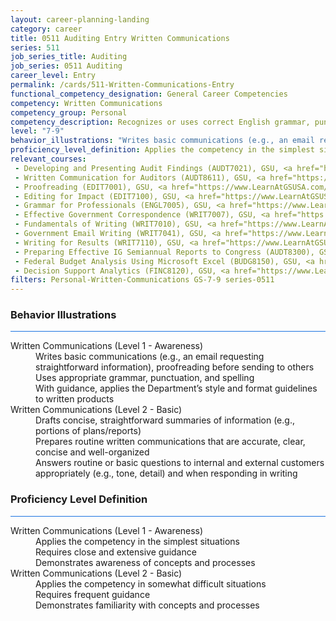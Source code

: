 ```yaml
---
layout: career-planning-landing
category: career
title: 0511 Auditing Entry Written Communications
series: 511
job_series_title: Auditing
job_series: 0511 Auditing
career_level: Entry
permalink: /cards/511-Written-Communications-Entry
functional_competency_designation: General Career Competencies
competency: Written Communications
competency_group: Personal
competency_description: Recognizes or uses correct English grammar, punctuation, and spelling; communicates information (for example, facts, ideas, or messages) in a succinct and organized manner; produces written information, which may include technical material, that is appropriate for the intended audience
level: "7-9"
behavior_illustrations: "Writes basic communications (e.g., an email requesting straightforward information), proofreading before sending to others ? Uses appropriate grammar, punctuation, and spelling ? With guidance, applies the Department’s style and format guidelines to written products ? Drafts concise, straightforward summaries of information (e.g., portions of plans/reports) ? Prepares routine written communications that are accurate, clear, concise and well-organized ? Answers routine or basic questions to internal and external customers appropriately (e.g., tone, detail) and when responding in writing"
proficiency_level_definition: Applies the competency in the simplest situations ? Requires close and extensive guidance ? Demonstrates awareness of concepts and processes ? Applies the competency in somewhat difficult situations ? Requires frequent guidance ? Demonstrates familiarity with concepts and processes 
relevant_courses: 
 - Developing and Presenting Audit Findings (AUDT7021), GSU, <a href="https://www.LearnAtGSUSA.com/AUDT7023">https://www.LearnAtGSUSA.com/AUDT7023</a>
 - Written Communication for Auditors (AUDT8611), GSU, <a href="https://www.LearnAtGSUSA.com/AUDT8613">https://www.LearnAtGSUSA.com/AUDT8613</a>
 - Proofreading (EDIT7001), GSU, <a href="https://www.LearnAtGSUSA.com/EDIT7003">https://www.LearnAtGSUSA.com/EDIT7003</a>
 - Editing for Impact (EDIT7100), GSU, <a href="https://www.LearnAtGSUSA.com/EDIT7102">https://www.LearnAtGSUSA.com/EDIT7102</a>
 - Grammar for Professionals (ENGL7005), GSU, <a href="https://www.LearnAtGSUSA.com/ENGL7007">https://www.LearnAtGSUSA.com/ENGL7007</a>
 - Effective Government Correspondence (WRIT7007), GSU, <a href="https://www.LearnAtGSUSA.com/WRIT7009">https://www.LearnAtGSUSA.com/WRIT7009</a>
 - Fundamentals of Writing (WRIT7010), GSU, <a href="https://www.LearnAtGSUSA.com/WRIT7012">https://www.LearnAtGSUSA.com/WRIT7012</a>
 - Government Email Writing (WRIT7041), GSU, <a href="https://www.LearnAtGSUSA.com/WRIT7043">https://www.LearnAtGSUSA.com/WRIT7043</a>
 - Writing for Results (WRIT7110), GSU, <a href="https://www.LearnAtGSUSA.com/WRIT7112">https://www.LearnAtGSUSA.com/WRIT7112</a>
 - Preparing Effective IG Semiannual Reports to Congress (AUDT8300), GSU, <a href="https://www.LearnAtGSUSA.com/AUDT8302">https://www.LearnAtGSUSA.com/AUDT8302</a>
 - Federal Budget Analysis Using Microsoft Excel (BUDG8150), GSU, <a href="https://www.LearnAtGSUSA.com/BUDG8152">https://www.LearnAtGSUSA.com/BUDG8152</a>
 - Decision Support Analytics (FINC8120), GSU, <a href="https://www.LearnAtGSUSA.com/FINC8122">https://www.LearnAtGSUSA.com/FINC8122</a>
filters: Personal-Written-Communications GS-7-9 series-0511
---
```


<div class="desktop:grid-col-6 margin-y-3">
  <div class="border-top-2 bg-white padding-3 shadow-5 height-full members-hover border-1px button-border border-top-blue radius-lg card-text-color">
    <h3>Behavior Illustrations</h3>
    <hr style="background-color: #1b74e0 !important;"/>
    <dl class="text-base card-content-color"><dt>Written Communications (Level 1 - Awareness)</dt><dd>Writes basic communications (e.g., an email requesting straightforward information), proofreading before sending to others </dd><dd> Uses appropriate grammar, punctuation, and spelling </dd><dd> With guidance, applies the Department’s style and format guidelines to written products</dd><dt>Written Communications (Level 2 - Basic)</dt><dd>Drafts concise, straightforward summaries of information (e.g., portions of plans/reports) </dd><dd> Prepares routine written communications that are accurate, clear, concise and well-organized </dd><dd> Answers routine or basic questions to internal and external customers appropriately (e.g., tone, detail) and when responding in writing</dd></dl>
  </div>
</div>
<div class="desktop:grid-col-6 margin-y-3">
  <div class="border-top-2 bg-white padding-3 shadow-5 height-full members-hover border-1px button-border border-top-blue radius-lg card-text-color">
    <h3>Proficiency Level Definition</h3>
     <hr style="background-color: #1b74e0 !important;"/>
    <dl class="text-base card-content-color"><dt>Written Communications (Level 1 - Awareness)</dt><dd>Applies the competency in the simplest situations </dd><dd> Requires close and extensive guidance </dd><dd> Demonstrates awareness of concepts and processes</dd><dt>Written Communications (Level 2 - Basic)</dt><dd>Applies the competency in somewhat difficult situations </dd><dd> Requires frequent guidance </dd><dd> Demonstrates familiarity with concepts and processes </dd></dl>
  </div>
</div>